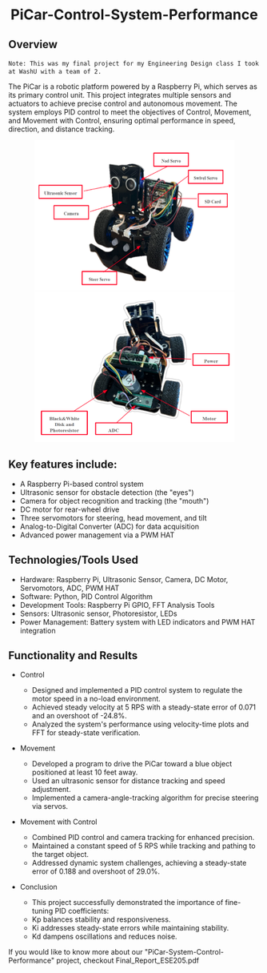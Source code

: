 <div align="center">
    <h1 id="Header">PiCar-Control-System-Performance</h1>
</div>

## Overview

```
Note: This was my final project for my Engineering Design class I took at WashU with a team of 2.
```

The PiCar is a robotic platform powered by a Raspberry Pi, which serves as its primary control unit. This project integrates multiple sensors and actuators to achieve precise control and autonomous movement. The system employs PID control to meet the objectives of Control, Movement, and Movement with Control, ensuring optimal performance in speed, direction, and distance tracking.

<div align="center">
    <img src="PiCar-figure-1.png" alt="screenshot" width="400px" height="300px">
    <img src="PiCar-figure-2.png" alt="screenshot" width="400px" height="300px">
</div>

## Key features include:
* A Raspberry Pi-based control system
* Ultrasonic sensor for obstacle detection (the "eyes")
* Camera for object recognition and tracking (the "mouth")
* DC motor for rear-wheel drive
* Three servomotors for steering, head movement, and tilt
* Analog-to-Digital Converter (ADC) for data acquisition
* Advanced power management via a PWM HAT

## Technologies/Tools Used
* Hardware: Raspberry Pi, Ultrasonic Sensor, Camera, DC Motor, Servomotors, ADC, PWM HAT
* Software: Python, PID Control Algorithm
* Development Tools: Raspberry Pi GPIO, FFT Analysis Tools
* Sensors: Ultrasonic sensor, Photoresistor, LEDs
* Power Management: Battery system with LED indicators and PWM HAT integration

## Functionality and Results
* Control
  * Designed and implemented a PID control system to regulate the motor speed in a no-load environment.
  * Achieved steady velocity at 5 RPS with a steady-state error of 0.071 and an overshoot of -24.8%.
  * Analyzed the system's performance using velocity-time plots and FFT for steady-state verification.
 
* Movement
  * Developed a program to drive the PiCar toward a blue object positioned at least 10 feet away.
  * Used an ultrasonic sensor for distance tracking and speed adjustment.
  * Implemented a camera-angle-tracking algorithm for precise steering via servos.

* Movement with Control
  * Combined PID control and camera tracking for enhanced precision.
  * Maintained a constant speed of 5 RPS while tracking and pathing to the target object.
  * Addressed dynamic system challenges, achieving a steady-state error of 0.188 and overshoot of 29.0%.

* Conclusion
  * This project successfully demonstrated the importance of fine-tuning PID coefficients:
  * Kp balances stability and responsiveness.
  * Ki addresses steady-state errors while maintaining stability.
  * Kd dampens oscillations and reduces noise.

If you would like to know more about our "PiCar-System-Control-Performance" project, checkout Final_Report_ESE205.pdf
